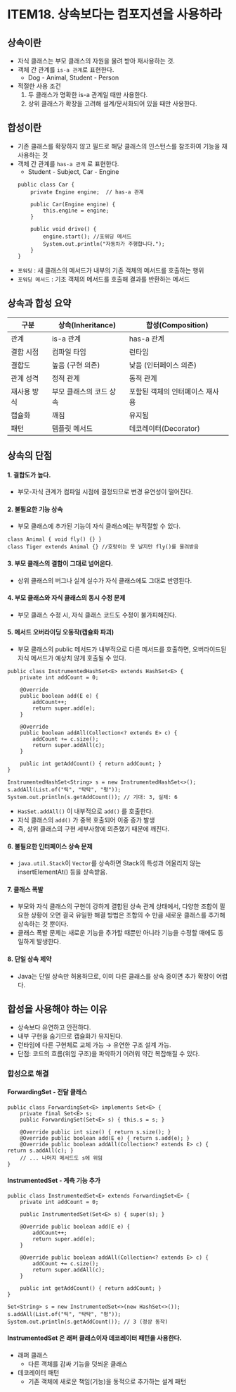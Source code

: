 # ITEM18. 상속보다는 컴포지션을 사용하라

## 상속이란
- 자식 클래스는 부모 클래스의 자원을 물려 받아 재사용하는 것.
- 객체 간 관계를 `is-a 관계`로 표현한다.
  - Dog - Animal, Student - Person
- 적절한 사용 조건
  1) 두 클래스가 명확한 is-a 관계일 때만 사용한다.
  2) 상위 클래스가 확장을 고려해 설계/문서화되어 있을 때만 사용한다.

## 합성이란
- 기존 클래스를 확장하지 않고 필드로 해당 클래스의 인스턴스를 참조하여 기능을 재사용하는 것
- 객체 간 관계를 `has-a 관계` 로 표현한다.
  - Student - Subject, Car - Engine
  ```
  public class Car {
      private Engine engine;  // has-a 관계
  
      public Car(Engine engine) {
          this.engine = engine;
      }
  
      public void drive() {
          engine.start(); //포워딩 메서드
          System.out.println("자동차가 주행합니다.");
      }
  }
  ```
- `포워딩` : 새 클래스의 메서드가 내부의 기존 객체의 메서드를 호출하는 행위
- `포워딩 메서드` : 기조 객체의 메서드를 호출해 결과를 반환하는 메서드

## 상속과 합성 요약
| 구분     | 상속(Inheritance) | 합성(Composition)   |
| ------ | --------------- | ----------------- |
| 관계     | is-a 관계         | has-a 관계          |
| 결합 시점  | 컴파일 타임          | 런타임               |
| 결합도    | 높음 (구현 의존)      | 낮음 (인터페이스 의존)     |
| 관계 성격  | 정적 관계           | 동적 관계             |
| 재사용 방식 | 부모 클래스의 코드 상속   | 포함된 객체의 인터페이스 재사용 |
| 캡슐화    | 깨짐              | 유지됨               |
| 패턴     | 템플릿 메서드         | 데코레이터(Decorator)  |

## 상속의 단점
#### 1. 결합도가 높다.
- 부모-자식 관계가 컴파일 시점에 결정되므로 변경 유연성이 떨어진다.

#### 2. 불필요한 기능 상속
- 부모 클래스에 추가된 기능이 자식 클래스에는 부적절할 수 있다.
```
class Animal { void fly() {} }
class Tiger extends Animal {} //호랑이는 못 날지만 fly()를 물려받음
```

#### 3. 부모 클래스의 결함이 그대로 넘어온다.
- 상위 클래스의 버그나 실계 실수가 자식 클래스에도 그대로 반영된다.

#### 4. 부모 클래스와 자식 클래스의 동시 수정 문제
- 부모 클래스 수정 시, 자식 클래스 코드도 수정이 불가피해진다.

#### 5. 메서드 오버라이딩 오동작(캡슐화 파괴)
- 부모 클래스의 public 메서드가 내부적으로 다른 메서드를 호출하면, 오버라이드된 자식 메서드가 예상치 않게 호출될 수 있다.
```
public class InstrumentedHashSet<E> extends HashSet<E> {
    private int addCount = 0;

    @Override
    public boolean add(E e) {
        addCount++;
        return super.add(e);
    }

    @Override
    public boolean addAll(Collection<? extends E> c) {
        addCount += c.size();
        return super.addAll(c);
    }

    public int getAddCount() { return addCount; }
}

InstrumentedHashSet<String> s = new InstrumentedHashSet<>();
s.addAll(List.of("틱", "탁탁", "펑"));
System.out.println(s.getAddCount()); // 기대: 3, 실제: 6
```
- `HasSet.addAll()` 이 내부적으로 `add()` 를 호출한다.
- 자식 클래스의 `add()` 가 중복 호출되어 이중 증가 발생
- 즉, 상위 클래스의 구현 세부사항에 의존했기 때문에 깨진다.

#### 6. 불필요한 인터페이스 상속 문제
- `java.util.Stack`이 `Vector`를 상속하면 Stack의 특성과 어울리지 않는 insertElementAt() 등을 상속받음.

#### 7. 클래스 폭발
- 부모와 자식 클래스의 구현이 강하게 결합된 상속 관계 상태에서, 다양한 조합이 필요한 상황이 오면 결국 유일한 해결 방법은 조합의 수 만큼 새로운 클래스를 추가해 상속하는 것 뿐이다.
- 클래스 폭발 문제는 새로운 기능을 추가할 때뿐만 아니라 기능을 수정할 때에도 동일하게 발생한다.

#### 8. 단일 상속 제약
- Java는 단일 상속만 허용하므로, 이미 다른 클래스를 상속 중이면 추가 확장이 어렵다.

## 합성을 사용해야 하는 이유
- 상속보다 유연하고 안전하다.
- 내부 구현을 숨기므로 캡슐화가 유지된다.
- 런타임에 다른 구현체로 교체 가능 → 유연한 구조 설계 가능.
- 단점: 코드의 흐름(위임 구조)을 파악하기 어려워 약간 복잡해질 수 있다.

### 합성으로 해결
#### ForwardingSet - 전달 클래스
```
public class ForwardingSet<E> implements Set<E> {
    private final Set<E> s;
    public ForwardingSet(Set<E> s) { this.s = s; }

    @Override public int size() { return s.size(); }
    @Override public boolean add(E e) { return s.add(e); }
    @Override public boolean addAll(Collection<? extends E> c) { return s.addAll(c); }
    // ... 나머지 메서드도 s에 위임
}
```
#### InstrumentedSet - 계측 기능 추가
```
public class InstrumentedSet<E> extends ForwardingSet<E> {
    private int addCount = 0;

    public InstrumentedSet(Set<E> s) { super(s); }

    @Override public boolean add(E e) {
        addCount++;
        return super.add(e);
    }

    @Override public boolean addAll(Collection<? extends E> c) {
        addCount += c.size();
        return super.addAll(c);
    }

    public int getAddCount() { return addCount; }
}
```
```
Set<String> s = new InstrumentedSet<>(new HashSet<>());
s.addAll(List.of("틱", "탁탁", "펑"));
System.out.println(s.getAddCount()); // 3 (정상 동작)
```

#### InstrumentedSet 은 래퍼 클래스이자 데코레이터 패턴을 사용한다.
- 래퍼 클래스 
  - 다른 객체를 감싸 기능을 덧씌운 클래스
- 데코레이터 패턴
  - 기존 객체에 새로운 책임(기능)을 동적으로 추가하는 설계 패턴